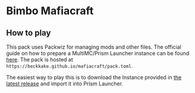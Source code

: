# Bimbo Mafiacraft

## How to play

This pack uses Packwiz for managing mods and other files. The official guide on how to prepare a MultiMC/Prism Launcher instance can be found [here](https://packwiz.infra.link/tutorials/installing/packwiz-installer/). The pack is hosted at ``https://beckkake.github.io/mafiacraft/pack.toml``.

The easiest way to play this is to download the Instance provided in [the latest release](https://github.com/beckkake/mafiacraft/releases/tag/packwiz-instance) and import it into Prism Launcher.
